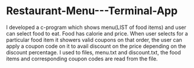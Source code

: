 # Restaurant-Menu---Terminal-App
I developed a c-program which shows menu(LIST of food items) and user can select food to eat. Food has calorie and price. When user selects for a particular food item it showers valid coupons on that order, the user can apply a coupon code on it to avail discount on the price depending on the discount percentage. I used to files, menu.txt and discount.txt, the food items and corresponding coupon codes are read from the file.
